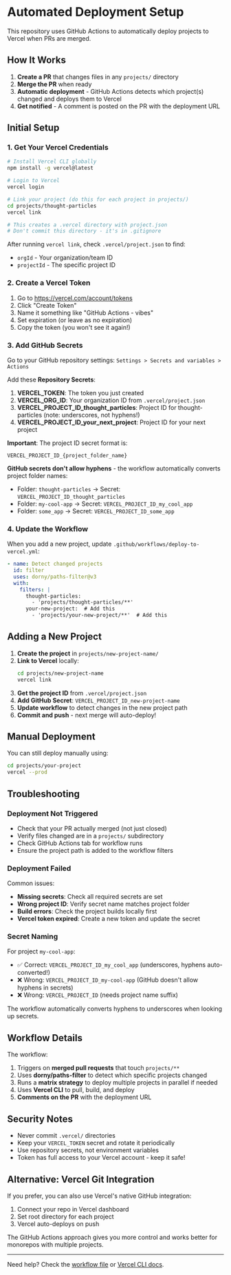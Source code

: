 # Automated Deployment Setup

This repository uses GitHub Actions to automatically deploy projects to Vercel when PRs are merged.

## How It Works

1. **Create a PR** that changes files in any `projects/` directory
2. **Merge the PR** when ready
3. **Automatic deployment** - GitHub Actions detects which project(s) changed and deploys them to Vercel
4. **Get notified** - A comment is posted on the PR with the deployment URL

## Initial Setup

### 1. Get Your Vercel Credentials

```bash
# Install Vercel CLI globally
npm install -g vercel@latest

# Login to Vercel
vercel login

# Link your project (do this for each project in projects/)
cd projects/thought-particles
vercel link

# This creates a .vercel directory with project.json
# Don't commit this directory - it's in .gitignore
```

After running `vercel link`, check `.vercel/project.json` to find:
- `orgId` - Your organization/team ID
- `projectId` - The specific project ID

### 2. Create a Vercel Token

1. Go to https://vercel.com/account/tokens
2. Click "Create Token"
3. Name it something like "GitHub Actions - vibes"
4. Set expiration (or leave as no expiration)
5. Copy the token (you won't see it again!)

### 3. Add GitHub Secrets

Go to your GitHub repository settings: `Settings > Secrets and variables > Actions`

Add these **Repository Secrets**:

1. **VERCEL_TOKEN**: The token you just created
2. **VERCEL_ORG_ID**: Your organization ID from `.vercel/project.json`
3. **VERCEL_PROJECT_ID_thought_particles**: Project ID for thought-particles (note: underscores, not hyphens!)
4. **VERCEL_PROJECT_ID_your_next_project**: Project ID for your next project

**Important**: The project ID secret format is:
```
VERCEL_PROJECT_ID_{project_folder_name}
```

**GitHub secrets don't allow hyphens** - the workflow automatically converts project folder names:
- Folder: `thought-particles` → Secret: `VERCEL_PROJECT_ID_thought_particles`
- Folder: `my-cool-app` → Secret: `VERCEL_PROJECT_ID_my_cool_app`
- Folder: `some_app` → Secret: `VERCEL_PROJECT_ID_some_app`

### 4. Update the Workflow

When you add a new project, update `.github/workflows/deploy-to-vercel.yml`:

```yaml
- name: Detect changed projects
  id: filter
  uses: dorny/paths-filter@v3
  with:
    filters: |
      thought-particles:
        - 'projects/thought-particles/**'
      your-new-project:  # Add this
        - 'projects/your-new-project/**'  # Add this
```

## Adding a New Project

1. **Create the project** in `projects/new-project-name/`
2. **Link to Vercel** locally:
   ```bash
   cd projects/new-project-name
   vercel link
   ```
3. **Get the project ID** from `.vercel/project.json`
4. **Add GitHub Secret**: `VERCEL_PROJECT_ID_new-project-name`
5. **Update workflow** to detect changes in the new project path
6. **Commit and push** - next merge will auto-deploy!

## Manual Deployment

You can still deploy manually using:

```bash
cd projects/your-project
vercel --prod
```

## Troubleshooting

### Deployment Not Triggered

- Check that your PR actually merged (not just closed)
- Verify files changed are in a `projects/` subdirectory
- Check GitHub Actions tab for workflow runs
- Ensure the project path is added to the workflow filters

### Deployment Failed

Common issues:
- **Missing secrets**: Check all required secrets are set
- **Wrong project ID**: Verify secret name matches project folder
- **Build errors**: Check the project builds locally first
- **Vercel token expired**: Create a new token and update the secret

### Secret Naming

For project `my-cool-app`:
- ✅ Correct: `VERCEL_PROJECT_ID_my_cool_app` (underscores, hyphens auto-converted!)
- ❌ Wrong: `VERCEL_PROJECT_ID_my-cool-app` (GitHub doesn't allow hyphens in secrets)
- ❌ Wrong: `VERCEL_PROJECT_ID` (needs project name suffix)

The workflow automatically converts hyphens to underscores when looking up secrets.

## Workflow Details

The workflow:
1. Triggers on **merged pull requests** that touch `projects/**`
2. Uses **dorny/paths-filter** to detect which specific projects changed
3. Runs a **matrix strategy** to deploy multiple projects in parallel if needed
4. Uses **Vercel CLI** to pull, build, and deploy
5. **Comments on the PR** with the deployment URL

## Security Notes

- Never commit `.vercel/` directories
- Keep your `VERCEL_TOKEN` secret and rotate it periodically
- Use repository secrets, not environment variables
- Token has full access to your Vercel account - keep it safe!

## Alternative: Vercel Git Integration

If you prefer, you can also use Vercel's native GitHub integration:
1. Connect your repo in Vercel dashboard
2. Set root directory for each project
3. Vercel auto-deploys on push

The GitHub Actions approach gives you more control and works better for monorepos with multiple projects.

---

Need help? Check the [workflow file](./workflows/deploy-to-vercel.yml) or [Vercel CLI docs](https://vercel.com/docs/cli).
